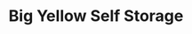 ---
title: "Big Yellow Self Storage"
url: /cambridge/big-yellow-self-storage/
shop: storage rental
---